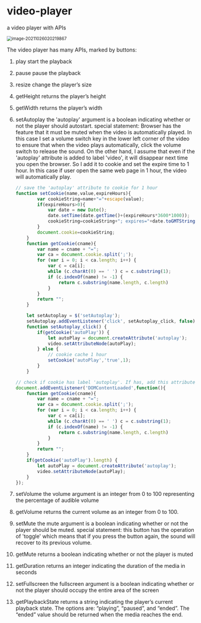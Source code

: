 # video-player
a video player with APIs

<img src="C:\Users\calypso\AppData\Roaming\Typora\typora-user-images\image-20211026020219867.png" alt="image-20211026020219867" style="zoom:80%;" />

The video player has many APIs, marked by buttons:
1. play
    start the playback
    
2. pause
    pause the playback
    
3. resize
    change the player’s size
    
4. getHeight
    returns the player’s height
    
5. getWidth
    returns the player’s width
    
6. setAutoplay
    the 'autoplay' argument is a boolean indicating whether or not the player should autostart.
    special statement: Browser has the feature that it must be muted when the video is automatically played. In this case I set a volume switch key in the lower left corner of the video to ensure that when the video plays automatically, click the volume switch to release the sound.
    On the other hand, I assume that even if the 'autoplay' attribute is added to label 'video', it will disappear next time you open the browser. So I add it to cookie and set the expire time to 1 hour. In this case if user open the same web page in 1 hour, the video will automatically play.
    
    ```javascript
    // save the 'autoplay' attribute to cookie for 1 hour
    function setCookie(name,value,expireHours){
            var cookieString=name+"="+escape(value);
            if(expireHours>0){
                var date = new Date();
                date.setTime(date.getTime()+(expireHours*3600*1000));
                cookieString=cookieString+"; expires="+date.toGMTString();
            }
            document.cookie=cookieString;
        }
        function getCookie(cname){
            var name = cname + "=";
            var ca = document.cookie.split(';');
            for (var i = 0; i < ca.length; i++) {
                var c = ca[i];
                while (c.charAt(0) == ' ') c = c.substring(1);
                if (c.indexOf(name) != -1) {
                    return c.substring(name.length, c.length)
                }
            }
            return "";
        }
    
        let setAutoplay = $('setAutoplay');
        setAutoplay.addEventListener('click', setAutoplay_click, false);
        function setAutoplay_click() {
            if(getCookie('autoPlay')) {
                let autoPlay = document.createAttribute('autoplay');
                video.setAttributeNode(autoPlay);
            } else {
                // cookie cache 1 hour
                setCookie('autoPlay','true',1);
            }
        }
    ```
    
    ```javascript
    // check if cookie has label 'autoplay'. If has, add this attribute to label 'video'    
    document.addEventListener('DOMContentLoaded',function(){
        function getCookie(cname){
            var name = cname + "=";
            var ca = document.cookie.split(';');
            for (var i = 0; i < ca.length; i++) {
                var c = ca[i];
                while (c.charAt(0) == ' ') c = c.substring(1);
                if (c.indexOf(name) != -1) {
                    return c.substring(name.length, c.length)
                }
            }
            return "";
        }
        if(getCookie('autoPlay').length) {
            let autoPlay = document.createAttribute('autoplay');
            video.setAttributeNode(autoPlay);
        }
    });
    ```
    
    
    
7. setVolume
    the volume argument is an integer from 0 to 100 representing the percentage of audible volume

8. getVolume
    returns the current volume as an integer from 0 to 100.

9. setMute
    the mute argument is a boolean indicating whether or not the player should be muted.
    special statement: this button has the operation of 'toggle' which means that if you press the button again, the sound will recover to its previous volume.

10. getMute
    returns a boolean indicating whether or not the player is muted

11. getDuration
     returns an integer indicating the duration of the media in seconds

12. setFullscreen
     the fullscreen argument is a boolean indicating whether or not the player should occupy the entire area of the screen

13. getPlaybackState
     returns a string indicating the player’s current playback state. The options are: “playing”, “paused”, and “ended”. The “ended” value should be returned when the media reaches the end.
